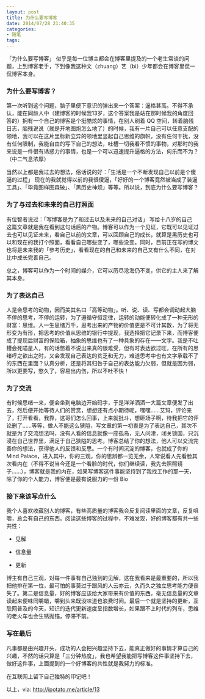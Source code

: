 ```yaml
---
layout: post
title: 为什么要写博客
date: 2014/07/28 21:40:35
categories:
- 随笔
tags:
---
```


「为什么要写博客」 似乎是每一位博主都会在博客里提及的一个老生常谈的问题，上到博客老手，下到像我这种文（zhuang）艺（bi）少年都会在博客里侃一侃博客本身。

### 为什么要写博客？

第一次听到这个问题，脑子里便下意识的弹出来一个答案：逼格甚高。不得不承认，能在同龄人中（建博客的时候我13岁，这个答案我是站在那时候我的角度回答的）拥有一个自己的博客是个挺酷炫的事情，在别人刷着 QQ 空间，转着脑残日志，脑残说说（就是开地图炮怎么地了）的时候，我有一片自己可以任意支配的领地，我可以在这片里标新立异的领地里竖起自己思维的旗帜，没有任何干扰，没有任何限制，我能自由的写下自己的想法，吐槽一切我看不惯的事物，对那时的我来说是一件很有诱惑力的事情，也是一个可以迅速提升逼格的方法，何乐而不为？（中二气息浓厚）

当然以上都是我过去的想法，俗话说的好：「生活是一个不断发现自己以前是个傻逼的过程」 现在的我就觉得以前的我很傻逼，「好好的一个博客竟然被当成了装逼工具」、「毕竟图样图森破」、「黑历史神烦」等等。所以说，到底为什么要写博客？

### 为了与过去和未来的自己打照面

有位智者说过：「写博客是为了和过去以及未来的自己对话」 写给十八岁的自己 这篇文章就是我在看到这句话后的产物。博客可以作为一个见证，它既可以见证过去也可以见证未来，看自己以前的文章，可以回顾自己的成长，就算是黑历史也可以和现在的我打个照面，看看自己哪些变了，哪些没变。同时，目前正在写的博文也将是未来我的「参考历史」，看看现在的自己和未来的自己又有什么不同，在对比中成长完善自己。

总之，博客可以作为一个时间的媒介，它可以历尽沧海仍不变，供它的主人来了解其本身。

### 为了表达自己

人是会思考的动物，因而美其名曰「高等动物」。听、说、读、写都会调动起大脑不停的思考，不停的运转，为了遵循守恒定律，运转的动能便转化成了一种无形的财富：思维。人一生思绪万千，思考出来的产物的价值更是不可计其数，为了将无形变为有形，把思考的价值从思维的银行中提现，我选择把它记录下来，而博客便成了提现后财富的保险箱，抽象的思维也有了一种具象的存在——文字。我是不吐槽会死喵星人，有的话憋着不说出来真的很难受，但有时表达欲过旺，在所有的思绪呼之欲出之时，又会发现自己表达的贫乏和无力，难道思考中也有文字承载不了的东西在里面？认真分析，还是将其归咎于自己的表达能力欠弱，但就是因为弱，所以更要写，憋久了，容易出内伤，所以不吐不快！

### 为了交流

有时候思绪一来，便会坐到电脑边开始码字，于是洋洋洒洒一大篇文章便发了出去，然后便开始等待人们的赞赏，想想还有点小期待呢，嘿嘿……艾玛，评论来了，打开看看，我靠，这哥们怎么回事，上来就批斗，想砸场子啊，待我把它的评论删了……等等，做人不能这么狭隘，写文章的第一初衷是为了表达自己，其次不就是为了交流想法吗，没有人看的信息就像一座孤岛，无人问津，闭关锁国，只沉浸在自己世界里，满足于自己狭隘的思考。博客总结了你的想法，他人可以交流完善你的想法，获得他人的反馈和反思。一个有时间沉淀的博客，也就成了你的 Mind Palace，进入其中，你的三观，你的思辨都一览无余，人常说看人先看脸其次看内在（不得不说当今还是一个看脸的时代，你们继续读，我先去照照镜子……），博客就是我的内在，如果写博客这件事能坚持到了我找工作的那一天，除了你的个人能力，博客便是最有说服力的一份 Bio

### 接下来该写点什么

我个人喜欢收藏别人的博客，有些高质量的博客我会反复阅读里面的文章，反复咀嚼，总会有自己的东西。阅读这些博客的过程中，不难发现，好的博客都有共一些共性：

*   见解

*   信息量

*   更新

博主有自己三观，对每一件事有自己独到的见解，这在我看来是最重要的，所以我把他排在第一位，最可怕的事莫过于跟风的人云亦云，久而久之独立思考能力便丧失了。第二是信息量，好的博客应该给大家带来有价值的东西，毫无信息量的文章读起来便味同嚼蜡，嚼到头来既没味道也浪费时间。最后一个就是坚持的更新，互联网普及的今天，知识的迭代更新速度呈指数增长，如果跟不上时代的列车，思维的老火车也会生锈抛锚，停滞不前。

### 写在最后

凡事都是由兴趣开头，成功的人会把兴趣坚持下去，能真正做好的事情才算自己的兴趣，不然的话只算是「三分钟热度」，我也希望我能把写博客这件事坚持下去，做好这件事，上面提到的一个好博客的共性就是我努力的标准。

在互联网上留下自己独特的印记吧！

以上，via: <http://ipotato.me/article/13>
